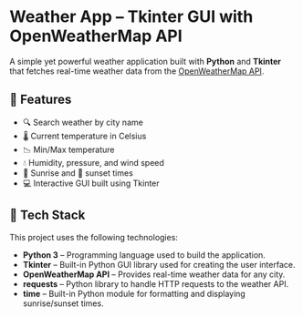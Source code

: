 # Weather App – Tkinter GUI with OpenWeatherMap API

A simple yet powerful weather application built with **Python** and **Tkinter** that fetches real-time weather data from the [OpenWeatherMap API](https://openweathermap.org/api).

## 🌟 Features

- 🔍 Search weather by city name
- 🌡️ Current temperature in Celsius
- 📉 Min/Max temperature
- 💧 Humidity, pressure, and wind speed
- 🌅 Sunrise and 🌇 sunset times
- 💻 Interactive GUI built using Tkinter

## 🧰 Tech Stack

This project uses the following technologies:

- **Python 3** – Programming language used to build the application.
- **Tkinter** – Built-in Python GUI library used for creating the user interface.
- **OpenWeatherMap API** – Provides real-time weather data for any city.
- **requests** – Python library to handle HTTP requests to the weather API.
- **time** – Built-in Python module for formatting and displaying sunrise/sunset times.
